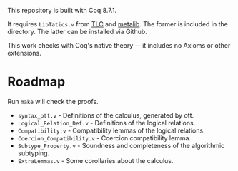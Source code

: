 This repository is built with Coq 8.7.1.

It requires `LibTatics.v` from [TLC](http://www.chargueraud.org/softs/tlc/) and
[metalib](https://github.com/plclub/metalib). The former is included in the
directory. The latter can be installed via Github.

This work checks with Coq's native theory -- it includes no Axioms or other
extensions.

# Roadmap #

Run `make` will check the proofs.

+ `syntax_ott.v` - Definitions of the calculus, generated by ott.
+ `Logical_Relation_Def.v` - Definitions of the logical relations.
+ `Compatibility.v` - Compatibility lemmas of the logical relations.
+ `Coercion_Compatibility.v` - Coercion compatibility lemma.
+ `Subtype_Property.v` - Soundness and completeness of the algorithmic subtyping.
+ `ExtraLemmas.v` - Some corollaries about the calculus.

